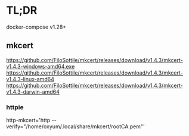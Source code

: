 
# TL;DR

docker-compose v1.28+

## mkcert

https://github.com/FiloSottile/mkcert/releases/download/v1.4.3/mkcert-v1.4.3-windows-amd64.exe
https://github.com/FiloSottile/mkcert/releases/download/v1.4.3/mkcert-v1.4.3-linux-amd64
https://github.com/FiloSottile/mkcert/releases/download/v1.4.3/mkcert-v1.4.3-darwin-amd64

### httpie

http-mkcert='http --verify="/home/oxyum/.local/share/mkcert/rootCA.pem"'
